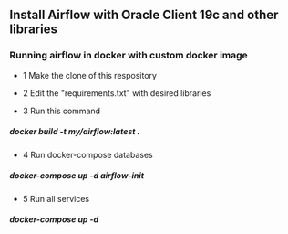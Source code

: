 ## Install Airflow with Oracle Client 19c and other libraries 
### Running airflow in docker with custom docker image

- 1 Make the clone of this respository 

- 2 Edit the "requirements.txt" with desired libraries  

- 3 Run this command 
##### docker build -t my/airflow:latest . 

- 4 Run docker-compose databases 
##### docker-compose up -d airflow-init

- 5 Run all services 
##### docker-compose up -d 







